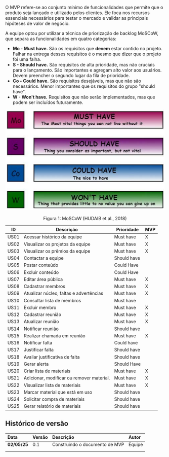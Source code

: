 O MVP refere-se ao conjunto mínimo de funcionalidades que permite que o produto seja lançado e utilizado pelos clientes. Ele foca nos recursos essenciais necessários para testar o mercado e validar as principais hipóteses de valor de negócio.

A equipe optou por utilizar a técnica de priorização de backlog MoSCoW, que separa as funcionalidades em quatro categorias:
- **Mo - Must have.** São os requisitos que **devem** estar contido no projeto. Falhar na entrega desses requisitos é o mesmo que dizer que o projeto foi uma falha.
- **S - Should have.** São requisitos de alta prioridade, mas não cruciais para o lançamento. São importantes e agregam alto valor aos usuários. Devem preencher o segundo lugar da fila de prioridade.
- **Co - Could have.** São requisitos desejáveis, mas que não são necessários. Menor importantes que os requisitos do grupo "should have".
- **W - Won't have.** Requisitos que não serão implementados, mas que podem ser incluídos futuramente.

![MoSCoW requirements priorizations (HUDAIB, 2018)](../assets/moscow.png)
<div align="center"> 
<p>Figura 1: MoSCoW (HUDAIB et al., 2018)</p>
</div>

| ID   | Descrição                                   | Prioridade  | MVP |
|------|--------------------------------------------|-------------|-----|
| US01 | Acessar histórico da equipe                | Must have   | X   |
| US02 | Visualizar os projetos da equipe           | Must have   | X   |
| US03 | Visualizar os prêmios da equipe            | Must have   | X   |
| US04 | Contactar a equipe                         | Should have   |   |
| US05 | Postar conteúdo                            | Could Have  |     |
| US06 | Excluir conteúdo                           | Could Have  |     |
| US07 | Editar área pública                        | Must have   | X   |
| US08 | Cadastrar membros                          | Must have   | X   |
| US09 | Atualizar núcleo, faltas e advertências    | Must have | X   |
| US10 | Consultar lista de membros                 | Must have |     |
| US11 | Excluir membro                             | Must have   | X   |
| US12 | Cadastrar reunião                          | Must have   | X   |
| US13 | Atualizar reunião                          | Must have   | X   |
| US14 | Notificar reunião                          | Should have |     |
| US15 | Realizar chamada em reunião                | Must have   | X   |
| US16 | Notificar falta                            | Could have  |     |
| US17 | Justificar falta                           | Should have |     |
| US18 | Avaliar justificativa de falta             | Should have |     |
| US19 | Gerar alerta                               | Should Have |     |
| US20 | Criar lista de materiais                   | Must have | X   |
| US21 | Adicionar, modificar ou remover material.  | Must have | X   |
| US22 | Visualizar lista de materiais              | Must have   | X   |
| US23 | Marcar material que está em uso            | Should have  |     |
| US24 | Solicitar compra de materiais              | Should have  |     |
| US25 | Gerar relatório de materiais               | Should have | |

## Histórico de versão 
|**Data**|**Versão** |**Descrição** |**Autor**|
| :- | :- | :- | :- |
|**02/05/25**| 0.1 | Construindo o documento de MVP | Equipe |
|||||
|||||